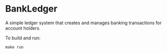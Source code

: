 # BankLedger
A simple ledger system that creates and manages banking transactions for account holders.

To build and run:
```
make run
```
